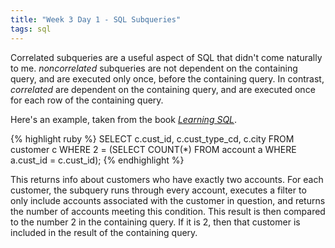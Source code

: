 ```yaml
---
title: "Week 3 Day 1 - SQL Subqueries"
tags: sql
---
```


Correlated subqueries are a useful aspect of SQL that didn't come naturally to me. <em>noncorrelated</em> subqueries are not dependent on the containing query, and are executed only once, before the containing query. In contrast, <em>correlated</em> are dependent on the containing query, and are executed once for each row of the containing query.

Here's an example, taken from the book <em>[Learning SQL][1]</em>. 

{% highlight ruby %}
SELECT c.cust_id, c.cust_type_cd, c.city
FROM customer c
WHERE 2 = (SELECT COUNT(*)
  FROM account a
  WHERE a.cust_id = c.cust_id);
{% endhighlight %}
      
This returns info about customers who have exactly two accounts. For each customer, the subquery runs through every account, executes a filter to only include accounts associated with the customer in question, and returns the number of accounts meeting this condition. This result is then compared to the number 2 in the containing query. If it is 2, then that customer is included in the result of the containing query.

[1]: http://www.amazon.com/Learning-SQL-Alan-Beaulieu/dp/0596520832/ref=sr_1_1?ie=UTF8&qid=1436247059&sr=8-1&keywords=learning+sql "Learning SQL on Amazon"